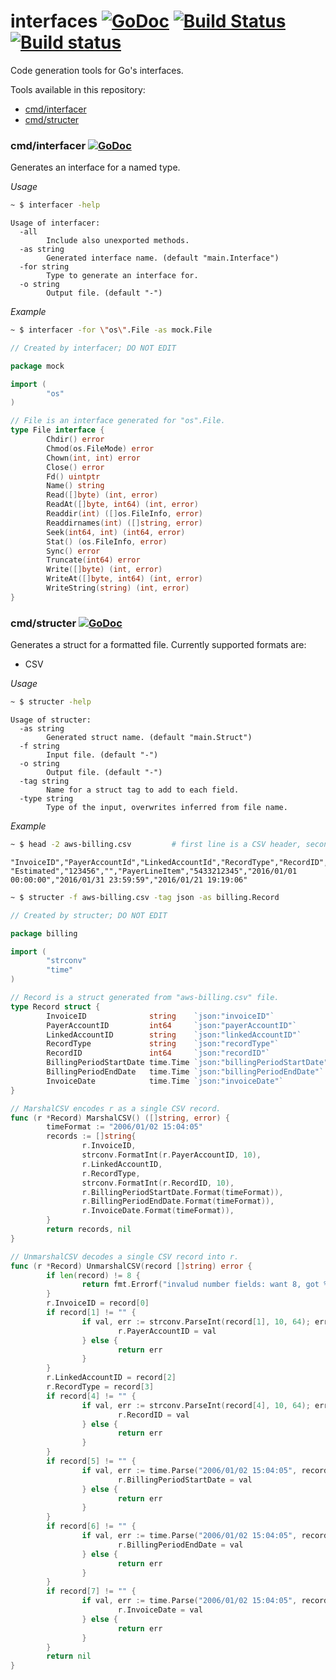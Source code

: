# interfaces [![GoDoc](https://godoc.org/github.com/rjeczalik/interfaces?status.png)](https://godoc.org/github.com/rjeczalik/interfaces) [![Build Status](https://img.shields.io/travis/rjeczalik/interfaces/master.svg)](https://travis-ci.org/rjeczalik/interfaces "linux_amd64") [![Build status](https://img.shields.io/appveyor/ci/rjeczalik/interfaces.svg)](https://ci.appveyor.com/project/rjeczalik/interfaces "windows_amd64")
Code generation tools for Go's interfaces.

Tools available in this repository:

- [cmd/interfacer](#cmdinterfacer-)
- [cmd/structer](#cmdstructer-)

### cmd/interfacer [![GoDoc](https://godoc.org/github.com/rjeczalik/interfaces/cmd/interfacer?status.png)](https://godoc.org/github.com/rjeczalik/interfaces/cmd/interfacer)

Generates an interface for a named type.

*Usage*

```bash
~ $ interfacer -help
```
```
Usage of interfacer:
  -all
        Include also unexported methods.
  -as string
        Generated interface name. (default "main.Interface")
  -for string
        Type to generate an interface for.
  -o string
        Output file. (default "-")
```

*Example*

```bash
~ $ interfacer -for \"os\".File -as mock.File
```
```go
// Created by interfacer; DO NOT EDIT

package mock

import (
        "os"
)

// File is an interface generated for "os".File.
type File interface {
        Chdir() error
        Chmod(os.FileMode) error
        Chown(int, int) error
        Close() error
        Fd() uintptr
        Name() string
        Read([]byte) (int, error)
        ReadAt([]byte, int64) (int, error)
        Readdir(int) ([]os.FileInfo, error)
        Readdirnames(int) ([]string, error)
        Seek(int64, int) (int64, error)
        Stat() (os.FileInfo, error)
        Sync() error
        Truncate(int64) error
        Write([]byte) (int, error)
        WriteAt([]byte, int64) (int, error)
        WriteString(string) (int, error)
}
```

### cmd/structer [![GoDoc](https://godoc.org/github.com/rjeczalik/interfaces/cmd/structer?status.png)](https://godoc.org/github.com/rjeczalik/interfaces/cmd/structer)

Generates a struct for a formatted file. Currently supported formats are:

- CSV

*Usage*

```bash
~ $ structer -help
```
```
Usage of structer:
  -as string
        Generated struct name. (default "main.Struct")
  -f string
        Input file. (default "-")
  -o string
        Output file. (default "-")
  -tag string
        Name for a struct tag to add to each field.
  -type string
        Type of the input, overwrites inferred from file name.
```

*Example*

```bash
~ $ head -2 aws-billing.csv         # first line is a CSV header, second - first line of values
```
```
"InvoiceID","PayerAccountId","LinkedAccountId","RecordType","RecordID","BillingPeriodStartDate","BillingPeriodEndDate","InvoiceDate"
"Estimated","123456","","PayerLineItem","5433212345","2016/01/01 00:00:00","2016/01/31 23:59:59","2016/01/21 19:19:06"
```
```bash
~ $ structer -f aws-billing.csv -tag json -as billing.Record
```
```go
// Created by structer; DO NOT EDIT

package billing

import (
        "strconv"
        "time"
)

// Record is a struct generated from "aws-billing.csv" file.
type Record struct {
        InvoiceID              string    `json:"invoiceID"`
        PayerAccountID         int64     `json:"payerAccountID"`
        LinkedAccountID        string    `json:"linkedAccountID"`
        RecordType             string    `json:"recordType"`
        RecordID               int64     `json:"recordID"`
        BillingPeriodStartDate time.Time `json:"billingPeriodStartDate"`
        BillingPeriodEndDate   time.Time `json:"billingPeriodEndDate"`
        InvoiceDate            time.Time `json:"invoiceDate"`
}

// MarshalCSV encodes r as a single CSV record.
func (r *Record) MarshalCSV() ([]string, error) {
        timeFormat := "2006/01/02 15:04:05"
        records := []string{
                r.InvoiceID,
                strconv.FormatInt(r.PayerAccountID, 10),
                r.LinkedAccountID,
                r.RecordType,
                strconv.FormatInt(r.RecordID, 10),
                r.BillingPeriodStartDate.Format(timeFormat)),
                r.BillingPeriodEndDate.Format(timeFormat)),
                r.InvoiceDate.Format(timeFormat)),
        }
        return records, nil
}

// UnmarshalCSV decodes a single CSV record into r.
func (r *Record) UnmarshalCSV(record []string) error {
        if len(record) != 8 {
                return fmt.Errorf("invalud number fields: want 8, got %d", len(record))
        }
        r.InvoiceID = record[0]
        if record[1] != "" {
                if val, err := strconv.ParseInt(record[1], 10, 64); err == nil {
                        r.PayerAccountID = val
                } else {
                        return err
                }
        }
        r.LinkedAccountID = record[2]
        r.RecordType = record[3]
        if record[4] != "" {
                if val, err := strconv.ParseInt(record[4], 10, 64); err == nil {
                        r.RecordID = val
                } else {
                        return err
                }
        }
        if record[5] != "" {
                if val, err := time.Parse("2006/01/02 15:04:05", record[5]); err == nil {
                        r.BillingPeriodStartDate = val
                } else {
                        return err
                }
        }
        if record[6] != "" {
                if val, err := time.Parse("2006/01/02 15:04:05", record[6]); err == nil {
                        r.BillingPeriodEndDate = val
                } else {
                        return err
                }
        }
        if record[7] != "" {
                if val, err := time.Parse("2006/01/02 15:04:05", record[7]); err == nil {
                        r.InvoiceDate = val
                } else {
                        return err
                }
        }
        return nil
}
```
